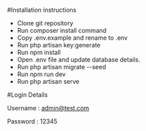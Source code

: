 #Installation instructions


- Clone git repository
- Run composer install command
- Copy .env.example and rename to .env
- Run php artisan key:generate
- Run npm install
- Open .env file and update database details.
- Run php artisan migrate --seed
- Run npm run dev
- Run php artisan serve


#Login Details

Username : admin@test.com

Password : 12345

 